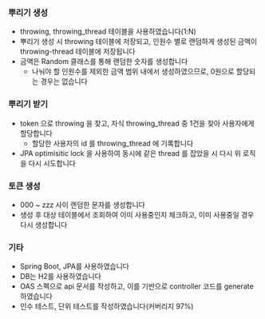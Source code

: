 ### 뿌리기 생성
- throwing, throwing_thread 테이블을 사용하였습니다(1:N)
- 뿌리기 생성 시 throwing 테이블에 저장되고, 인원수 별로 랜덤하게 생성된 금액이 throwing-thread 테이블에 저장됩니다
- 금액은 Random 클래스를 통해 랜덤한 숫자를 생성합니다
    - 나눠야 할 인원수를 제외한 금액 범위 내에서 생성하였으므로, 0원으로 할당되는 경우는 없습니다

### 뿌리기 받기
- token 으로 throwing 을 찾고, 자식 throwing_thread 중 1건을 찾아 사용자에게 할당합니다
    - 할당한 사용자의 id 를 throwing_thread 에 기록합니다
- JPA optimisitic lock 을 사용하여 동시에 같은 thread 를 잡았을 시 다시 위 로직을 다시 시도합니다

### 토큰 생성
- 000 ~ zzz 사이 랜덤한 문자를 생성합니다
- 생성 후 대상 테이블에서 조회하여 이미 사용중인지 체크하고, 이미 사용중일 경우 다시 생성합니다

### 기타
- Spring Boot, JPA를 사용하였습니다
- DB는 H2를 사용하였습니다
- OAS 스펙으로 api 문서를 작성하고, 이를 기반으로 controller 코드를 generate 하였습니다
- 인수 테스트, 단위 테스트를 작성하였습니다(커버리지 97%)